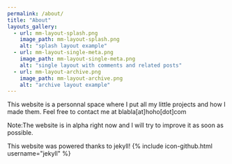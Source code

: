 ```yaml
---
permalink: /about/
title: "About"
layouts_gallery:
  - url: mm-layout-splash.png
    image_path: mm-layout-splash.png
    alt: "splash layout example"
  - url: mm-layout-single-meta.png
    image_path: mm-layout-single-meta.png
    alt: "single layout with comments and related posts"
  - url: mm-layout-archive.png
    image_path: mm-layout-archive.png
    alt: "archive layout example"
---
```


This website is a personnal space where I put all my little projects and how I made them. Feel free to contact me at blabla[at]hoho[dot]com

Note:The website is in alpha right now and I will try to improve it as soon as possible.

This website was powered thanks to jekyll! {% include icon-github.html username="jekyll" %}
